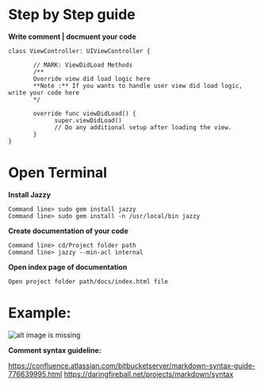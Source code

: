 # Step by Step guide

**Write comment | docmuent your code**
       
    class ViewController: UIViewController {
   
           // MARK: ViewDidLoad Methods
           /**
           Override view did load logic here
           **Note :** If you wants to handle user view did load logic, write your code here
           */
           
           override func viewDidLoad() {
                 super.viewDidLoad()
                 // Do any additional setup after loading the view.
           }
    }

# Open Terminal
**Install Jazzy**
   
    Command line> sudo gem install jazzy
    Command line> sudo gem install -n /usr/local/bin jazzy

**Create documentation of your code**

    Command line> cd/Project folder path
    Command line> jazzy --min-acl internal


**Open index page of documentation**
   
    Open project folder path/docs/index.html file


# Example: 
![alt image is missing](https://res.cloudinary.com/atifcloud/image/upload/v1569412493/4_ggjy64.png)


**Comment syntax guideline:**
    
https://confluence.atlassian.com/bitbucketserver/markdown-syntax-guide-776639995.html
https://daringfireball.net/projects/markdown/syntax
